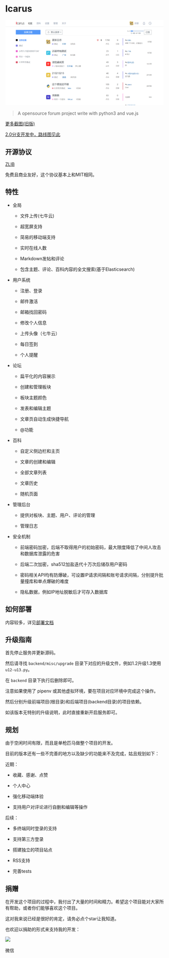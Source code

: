 # Icarus

![](misc/screenshot.png)

> A opensource forum project write with python3 and vue.js

[更多截图(旧版)](SCREENSHOT.md)

[2.0分支开发中，路线图见此](https://t.myrpg.cn/topic/2827)

## 开源协议

[ZLIB](LICENSE)

免费且商业友好，这个协议基本上和MIT相同。


## 特性

* 全局

    * 文件上传(七牛云)

    * 超宽屏支持

    * 简易的移动端支持

    * 实时在线人数

    * Markdown发帖和评论

    * 包含主题、评论、百科内容的全文搜索(基于Elasticsearch)

* 用户系统

    * 注册、登录

    * 邮件激活

    * 邮箱找回密码

    * 修改个人信息

    * 上传头像（七牛云）

    * 每日签到

    * 个人提醒

* 论坛

    * 扁平化的内容展示

    * 创建和管理板块

    * 板块主题颜色

    * 发表和编辑主题

    * 文章页自动生成快捷导航

    * @功能

* 百科

    * 自定义侧边栏和主页

    * 文章的创建和编辑

    * 全部文章列表

    * 文章历史

    * 随机页面

* 管理后台

    * 提供对板块、主题、用户、评论的管理

    * 管理日志

* 安全机制

    * 前端密码加密，后端不取得用户的初始密码，最大限度降低了中间人攻击和数据库泄露的危害

    * 后端二次加密，sha512加盐迭代十万次后储存用户密码

    * 密码相关API均有防爆破，可设置IP请求间隔和账号请求间隔，分别提升批量撞库和单点爆破的难度

    * 隐私数据，例如IP地址脱敏后才可存入数据库



## 如何部署

内容较多，详见[部署文档](misc/how-to-deploy.md)


## 升级指南

首先停止服务并更新源码。

然后请寻找 `backend/misc/upgrade` 目录下对应的升级文件，例如1.2升级1.3使用`u12-u13.py`。

在 `backend` 目录下执行后删除即可。

注意如果使用了 pipenv 或其他虚拟环境，要在项目对应环境中完成这个操作。

然后分别升级前端项目(根目录)和后端项目(backend目录)的项目依赖。

如该版本无特别的升级说明，此时直接重新开启服务即可。



## 规划

由于空闲时间有限，而且是单枪匹马做整个项目的开发。

目前的版本还有一些不完善的地方以及缺少的功能来不及完成，姑且规划如下：

近期：

* 收藏、感谢、点赞

* 个人中心

* 强化移动端体验

* 支持用户对评论进行自删和编辑等操作

后续：

* 多终端同时登录的支持

* 支持第三方登录

* 搭建独立的项目站点

* RSS支持

* 完善tests


## 捐赠

在开发这个项目的过程中，我付出了大量的时间和精力。希望这个项目能对大家所有帮助，或者你们能够喜欢这个项目。

这对我来说已经是很好的肯定，请务必点个star让我知道。

也欢迎以捐助的形式来支持我的开发：

<img src="http://wx3.sinaimg.cn/large/007474KTgy1fxcni97ntdj30u00u00x2.jpg" width=350 />

微信
